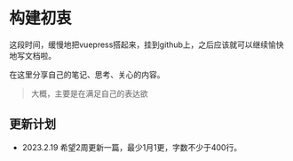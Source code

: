 # 构建初衷

这段时间，缓慢地把vuepress搭起来，挂到github上，之后应该就可以继续愉快地写文档啦。

在这里分享自己的笔记、思考、关心的内容。

> 大概，主要是在满足自己的表达欲

## 更新计划

* 2023.2.19 希望2周更新一篇，最少1月1更，字数不少于400行。
